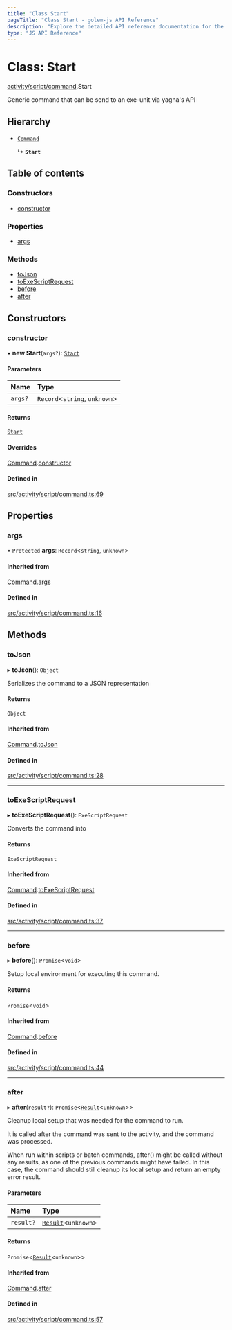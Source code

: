 ```yaml
---
title: "Class Start"
pageTitle: "Class Start - golem-js API Reference"
description: "Explore the detailed API reference documentation for the Class Start within the golem-js SDK for the Golem Network."
type: "JS API Reference"
---
```

# Class: Start

[activity/script/command](../modules/activity_script_command).Start

Generic command that can be send to an exe-unit via yagna's API

## Hierarchy

- [`Command`](activity_script_command.Command)

  ↳ **`Start`**

## Table of contents

### Constructors

- [constructor](activity_script_command.Start#constructor)

### Properties

- [args](activity_script_command.Start#args)

### Methods

- [toJson](activity_script_command.Start#tojson)
- [toExeScriptRequest](activity_script_command.Start#toexescriptrequest)
- [before](activity_script_command.Start#before)
- [after](activity_script_command.Start#after)

## Constructors

### constructor

• **new Start**(`args?`): [`Start`](activity_script_command.Start)

#### Parameters

| Name | Type |
| :------ | :------ |
| `args?` | `Record`\<`string`, `unknown`\> |

#### Returns

[`Start`](activity_script_command.Start)

#### Overrides

[Command](activity_script_command.Command).[constructor](activity_script_command.Command#constructor)

#### Defined in

[src/activity/script/command.ts:69](https://github.com/golemfactory/golem-js/blob/570126bc/src/activity/script/command.ts#L69)

## Properties

### args

• `Protected` **args**: `Record`\<`string`, `unknown`\>

#### Inherited from

[Command](activity_script_command.Command).[args](activity_script_command.Command#args)

#### Defined in

[src/activity/script/command.ts:16](https://github.com/golemfactory/golem-js/blob/570126bc/src/activity/script/command.ts#L16)

## Methods

### toJson

▸ **toJson**(): `Object`

Serializes the command to a JSON representation

#### Returns

`Object`

#### Inherited from

[Command](activity_script_command.Command).[toJson](activity_script_command.Command#tojson)

#### Defined in

[src/activity/script/command.ts:28](https://github.com/golemfactory/golem-js/blob/570126bc/src/activity/script/command.ts#L28)

___

### toExeScriptRequest

▸ **toExeScriptRequest**(): `ExeScriptRequest`

Converts the command into

#### Returns

`ExeScriptRequest`

#### Inherited from

[Command](activity_script_command.Command).[toExeScriptRequest](activity_script_command.Command#toexescriptrequest)

#### Defined in

[src/activity/script/command.ts:37](https://github.com/golemfactory/golem-js/blob/570126bc/src/activity/script/command.ts#L37)

___

### before

▸ **before**(): `Promise`\<`void`\>

Setup local environment for executing this command.

#### Returns

`Promise`\<`void`\>

#### Inherited from

[Command](activity_script_command.Command).[before](activity_script_command.Command#before)

#### Defined in

[src/activity/script/command.ts:44](https://github.com/golemfactory/golem-js/blob/570126bc/src/activity/script/command.ts#L44)

___

### after

▸ **after**(`result?`): `Promise`\<[`Result`](activity_results.Result)\<`unknown`\>\>

Cleanup local setup that was needed for the command to run.

It is called after the command was sent to the activity, and the command was processed.

When run within scripts or batch commands, after() might be called without any results, as one of the previous
commands might have failed. In this case, the command should still cleanup its local setup and return an empty
error result.

#### Parameters

| Name | Type |
| :------ | :------ |
| `result?` | [`Result`](activity_results.Result)\<`unknown`\> |

#### Returns

`Promise`\<[`Result`](activity_results.Result)\<`unknown`\>\>

#### Inherited from

[Command](activity_script_command.Command).[after](activity_script_command.Command#after)

#### Defined in

[src/activity/script/command.ts:57](https://github.com/golemfactory/golem-js/blob/570126bc/src/activity/script/command.ts#L57)
